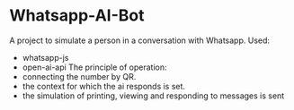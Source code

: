 # Whatsapp-AI-Bot

A project to simulate a person in a conversation with Whatsapp.
Used:
- whatsapp-js
- open-ai-api
The principle of operation:
- connecting the number by QR.
- the context for which the ai responds is set.
- the simulation of printing, viewing and responding to messages is sent
